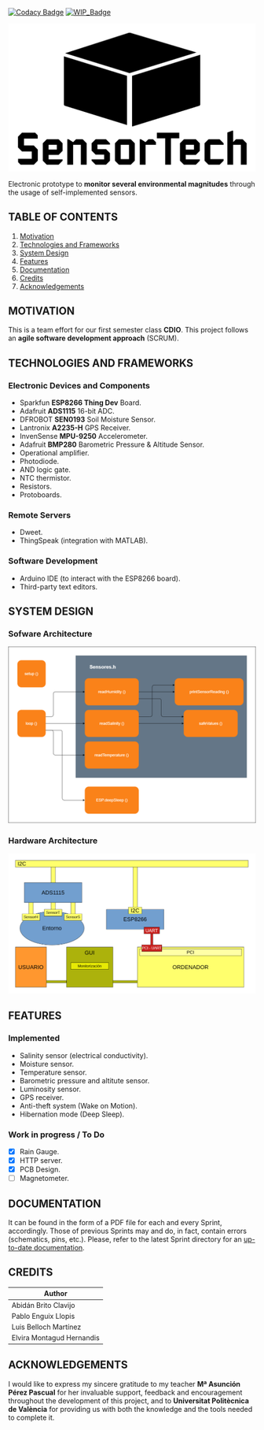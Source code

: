 [![Codacy Badge](https://api.codacy.com/project/badge/Grade/4cbd2f2216e94ec8a36303c0920299aa)](https://www.codacy.com/manual/abidanBrito/CDIO_Agriculture_Sensors?utm_source=github.com&amp;utm_medium=referral&amp;utm_content=abidanBrito/CDIO_Agriculture_Sensors&amp;utm_campaign=Badge_Grade)
[![WIP_Badge](https://img.shields.io/badge/status-work_in_progress-orange.svg)](https://img.shields.io/badge/status-Work_In_Progress-orange.svg)

![Project_Logo](/Sprint2/img/projectLogo_v2.png)

Electronic prototype to **monitor several environmental magnitudes** through the usage of self-implemented sensors.

## TABLE OF CONTENTS
1.  [Motivation](#motivation)
2.  [Technologies and Frameworks](#technologies-and-frameworks)
3.  [System Design](#system-design)
4.  [Features](#features)
5.  [Documentation](#documentation)
6.  [Credits](#credits)
7.  [Acknowledgements](#acknowledgements)

## MOTIVATION
This is a team effort for our first semester class **CDIO**. This project follows an **agile software development approach** (SCRUM).

## TECHNOLOGIES AND FRAMEWORKS
### Electronic Devices and Components
*   Sparkfun **ESP8266 Thing Dev** Board.
*   Adafruit **ADS1115** 16-bit ADC.
*   DFROBOT **SEN0193** Soil Moisture Sensor.
*   Lantronix **A2235-H** GPS Receiver.
*   InvenSense **MPU-9250** Accelerometer.
*   Adafruit **BMP280** Barometric Pressure & Altitude Sensor.
*   Operational amplifier.
*   Photodiode.
*   AND logic gate.
*   NTC thermistor.
*   Resistors.
*   Protoboards.  

### Remote Servers
*   Dweet. 
*   ThingSpeak (integration with MATLAB).

### Software Development 
*   Arduino IDE (to interact with the ESP8266 board). 
*   Third-party text editors.

## SYSTEM DESIGN
### Sofware Architecture
![Software Architecture Diagram](/Sprint2/img/softwareArchitecture.png)

### Hardware Architecture
![Hardware Architecture Diagram](Sprint2/img/hardwareArchitecture.png)

## FEATURES
### Implemented 
*   Salinity sensor (electrical conductivity).
*   Moisture sensor.
*   Temperature sensor.
*   Barometric pressure and altitute sensor.
*   Luminosity sensor.
*   GPS receiver.
*   Anti-theft system (Wake on Motion).
*   Hibernation mode (Deep Sleep).

### Work in progress / To Do
*   [x] Rain Gauge.
*   [x] HTTP server.
*   [x] PCB Design.
*   [ ] Magnetometer.

## DOCUMENTATION
It can be found in the form of a PDF file for each and every Sprint, accordingly. Those of previous Sprints may and do, in fact, contain errors (schematics, pins, etc.). Please, refer to the latest Sprint directory for an [up-to-date documentation](Sprint3/Sprint3_Documentación.pdf). 

## CREDITS
| Author                    |
|---------------------------| 
| Abidán Brito Clavijo      |
| Pablo Enguix Llopis       |
| Luis Belloch Martínez     |
| Elvira Montagud Hernandis |

## ACKNOWLEDGEMENTS
I would like to express my sincere gratitude to my teacher **Mª Asunción Pérez Pascual** for her invaluable support, feedback and encouragement throughout the development of this project, and to **Universitat Politècnica de València** for providing us with both the knowledge and the tools needed to complete it.
